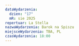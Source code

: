 ```yaml
---
dataWydarzenia:
  dzien: "17"
  mR: sie 2025
repertuar: La Stella
nazwaWydarzenia: Barok na Spiszu
miejsceWydarzenia: TBA, PL
czasWydarzenia: 18:00
---
```

